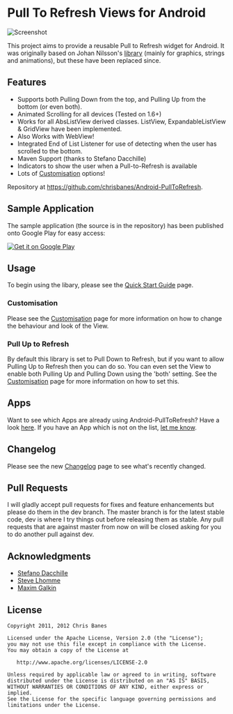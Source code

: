 # Pull To Refresh Views for Android

![Screenshot](https://github.com/chrisbanes/Android-PullToRefresh/raw/master/header_graphic.png)

This project aims to provide a reusable Pull to Refresh widget for Android. It was originally based on Johan Nilsson's [library](https://github.com/johannilsson/android-pulltorefresh) (mainly for graphics, strings and animations), but these have been replaced since.

## Features

 * Supports both Pulling Down from the top, and Pulling Up from the bottom (or even both).
 * Animated Scrolling for all devices (Tested on 1.6+)
 * Works for all AbsListView derived classes. ListView, ExpandableListView & GridView have been implemented.
 * Also Works with WebView!
 * Integrated End of List Listener for use of detecting when the user has scrolled to the bottom.
 * Maven Support (thanks to Stefano Dacchille)
 * Indicators to show the user when a Pull-to-Refresh is available
 * Lots of [Customisation](https://github.com/chrisbanes/Android-PullToRefresh/wiki/Customisation) options!

Repository at <https://github.com/chrisbanes/Android-PullToRefresh>.

## Sample Application
The sample application (the source is in the repository) has been published onto Google Play for easy access:

[![Get it on Google Play](http://www.android.com/images/brand/get_it_on_play_logo_small.png)](http://play.google.com/store/apps/details?id=com.handmark.pulltorefresh.samples)

## Usage
To begin using the libary, please see the [Quick Start Guide](https://github.com/chrisbanes/Android-PullToRefresh/wiki/Quick-Start-Guide) page.

### Customisation
Please see the [Customisation](https://github.com/chrisbanes/Android-PullToRefresh/wiki/Customisation) page for more information on how to change the behaviour and look of the View.

### Pull Up to Refresh
By default this library is set to Pull Down to Refresh, but if you want to allow Pulling Up to Refresh then you can do so. You can even set the View to enable both Pulling Up and Pulling Down using the 'both' setting. See the [Customisation](https://github.com/chrisbanes/Android-PullToRefresh/wiki/Customisation) page for more information on how to set this.

## Apps
Want to see which Apps are already using Android-PullToRefresh? Have a look [here](https://github.com/chrisbanes/Android-PullToRefresh/wiki/Apps). If you have an App which is not on the list, [let me know](http://www.senab.co.uk/contact/).

## Changelog
Please see the new [Changelog](https://github.com/chrisbanes/Android-PullToRefresh/wiki/Changelog) page to see what's recently changed.

## Pull Requests

I will gladly accept pull requests for fixes and feature enhancements but please do them in the dev branch. The master branch is for the latest stable code,  dev is where I try things out before releasing them as stable. Any pull requests that are against master from now on will be closed asking for you to do another pull against dev.

## Acknowledgments

* [Stefano Dacchille](https://github.com/stefanodacchille)
* [Steve Lhomme](https://github.com/robUx4)
* [Maxim Galkin](https://github.com/mgalkin)


## License

    Copyright 2011, 2012 Chris Banes

    Licensed under the Apache License, Version 2.0 (the "License");
    you may not use this file except in compliance with the License.
    You may obtain a copy of the License at

       http://www.apache.org/licenses/LICENSE-2.0

    Unless required by applicable law or agreed to in writing, software
    distributed under the License is distributed on an "AS IS" BASIS,
    WITHOUT WARRANTIES OR CONDITIONS OF ANY KIND, either express or implied.
    See the License for the specific language governing permissions and
    limitations under the License.